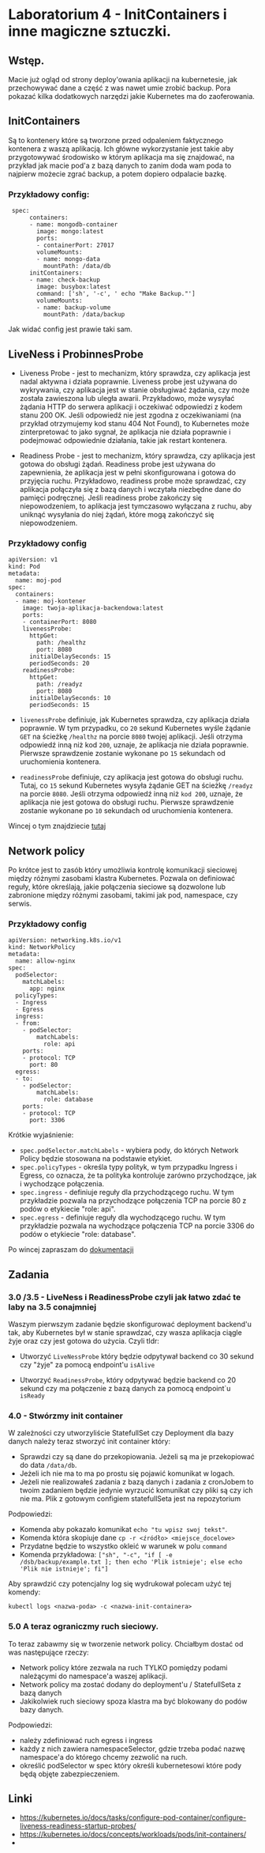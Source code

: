 # Laboratorium 4 - InitContainers i inne magiczne sztuczki.

## Wstęp.
Macie już ogląd od strony deploy'owania aplikacji na kubernetesie, jak przechowywać dane a część z was nawet umie zrobić backup. Pora pokazać kilka dodatkowych narzędzi jakie Kubernetes ma do zaoferowania.

## InitContainers 

Są to kontenery które są tworzone przed odpaleniem faktycznego kontenera z waszą aplikacją. Ich główne wykorzystanie jest takie aby przygotowywać środowisko w którym aplikacja ma się znajdować, na przykład jak macie pod'a z bazą danych to zanim doda wam poda to najpierw możecie zgrać backup, a potem dopiero odpalacie bazkę.

### Przykładowy config:

```
 spec:
      containers:
      - name: mongodb-container
        image: mongo:latest
        ports:
        - containerPort: 27017
        volumeMounts:
        - name: mongo-data
          mountPath: /data/db
      initContainers:
      - name: check-backup
        image: busybox:latest
        command: ['sh', '-c', ' echo "Make Backup."']
        volumeMounts:
        - name: backup-volume
          mountPath: /data/backup
```

Jak widać config jest prawie taki sam.

## LiveNess i ProbinnesProbe

- Liveness Probe - jest to mechanizm, który sprawdza, czy aplikacja jest nadal aktywna i działa poprawnie. Liveness probe jest używana do wykrywania, czy aplikacja jest w stanie obsługiwać żądania, czy może została zawieszona lub uległa awarii. Przykładowo, może wysyłać żądania HTTP do serwera aplikacji i oczekiwać odpowiedzi z kodem stanu 200 OK. Jeśli odpowiedź nie jest zgodna z oczekiwaniami (na przykład otrzymujemy kod stanu 404 Not Found), to Kubernetes może zinterpretować to jako sygnał, że aplikacja nie działa poprawnie i podejmować odpowiednie działania, takie jak restart kontenera.

- Readiness Probe - jest to mechanizm, który sprawdza, czy aplikacja jest gotowa do obsługi żądań. Readiness probe jest używana do zapewnienia, że aplikacja jest w pełni skonfigurowana i gotowa do przyjęcia ruchu. Przykładowo, readiness probe może sprawdzać, czy aplikacja połączyła się z bazą danych i wczytała niezbędne dane do pamięci podręcznej. Jeśli readiness probe zakończy się niepowodzeniem, to aplikacja jest tymczasowo wyłączana z ruchu, aby uniknąć wysyłania do niej żądań, które mogą zakończyć się niepowodzeniem.

### Przykładowy config

```
apiVersion: v1
kind: Pod
metadata:
  name: moj-pod
spec:
  containers:
  - name: moj-kontener
    image: twoja-aplikacja-backendowa:latest
    ports:
    - containerPort: 8080
    livenessProbe:
      httpGet:
        path: /healthz
        port: 8080
      initialDelaySeconds: 15
      periodSeconds: 20
    readinessProbe:
      httpGet:
        path: /readyz
        port: 8080
      initialDelaySeconds: 10
      periodSeconds: 15

```

- `livenessProbe` definiuje, jak Kubernetes sprawdza, czy aplikacja działa poprawnie. W tym przypadku, co `20` sekund Kubernetes wyśle żądanie `GET` na ścieżkę `/healthz` na porcie `8080` twojej aplikacji. Jeśli otrzyma odpowiedź inną niż kod `200`, uznaje, że aplikacja nie działa poprawnie. Pierwsze sprawdzenie zostanie wykonane po `15` sekundach od uruchomienia kontenera.

- `readinessProbe` definiuje, czy aplikacja jest gotowa do obsługi ruchu. Tutaj, co `15` sekund Kubernetes wysyła żądanie GET na ścieżkę `/readyz` na porcie `8080`. Jeśli otrzyma odpowiedź inną niż `kod 200`, uznaje, że aplikacja nie jest gotowa do obsługi ruchu. Pierwsze sprawdzenie zostanie wykonane po `10` sekundach od uruchomienia kontenera.

Wincej o tym znajdziecie [tutaj](https://kubernetes.io/docs/tasks/configure-pod-container/configure-liveness-readiness-startup-probes/)

## Network policy

Po krótce jest to zasób który umożliwia kontrolę komunikacji sieciowej między różnymi zasobami klastra Kubernetes. Pozwala on definiować reguły, które określają, jakie połączenia sieciowe są dozwolone lub zabronione między różnymi zasobami, takimi jak pod, namespace, czy serwis.


### Przykładowy config

```
apiVersion: networking.k8s.io/v1
kind: NetworkPolicy
metadata:
  name: allow-nginx
spec:
  podSelector:
    matchLabels:
      app: nginx
  policyTypes:
  - Ingress
  - Egress
  ingress:
  - from:
    - podSelector:
        matchLabels:
          role: api
    ports:
    - protocol: TCP
      port: 80
  egress:
  - to:
    - podSelector:
        matchLabels:
          role: database
    ports:
    - protocol: TCP
      port: 3306
```
Krótkie wyjaśnienie:

- `spec.podSelector.matchLabels` - wybiera pody, do których Network Policy będzie stosowana na podstawie etykiet.
- `spec.policyTypes` - określa typy polityk, w tym przypadku Ingress i Egress, co oznacza, że ta polityka kontroluje zarówno przychodzące, jak i wychodzące połączenia.
- `spec.ingress` - definiuje reguły dla przychodzącego ruchu. W tym przykładzie pozwala na przychodzące połączenia TCP na porcie 80 z podów o etykiecie "role: api".
- `spec.egress` - definiuje reguły dla wychodzącego ruchu. W tym przykładzie pozwala na wychodzące połączenia TCP na porcie 3306 do podów o etykiecie "role: database".

Po wincej zapraszam do [dokumentacji](https://kubernetes.io/docs/concepts/services-networking/network-policies/)


## Zadania

### 3.0 /3.5 - LiveNess i ReadinessProbe czyli jak łatwo zdać te laby na 3.5 conajmniej

Waszym pierwszym zadanie będzie skonfigurować deployment backend'u tak, aby Kubernetes był w stanie sprawdzać, czy wasza aplikacja ciągle żyje oraz czy jest gotowa do użycia. Czyli tldr:

- Utworzyć `LiveNessProbe` który będzie odpytywał backend co 30 sekund czy "żyje" za pomocą endpoint'u `isAlive`

- Utworzyć `ReadinessProbe`, który odpytywać będzie backend co 20 sekund czy ma połączenie z bazą danych za pomocą endpoint\`u `isReady`





### 4.0 - Stwórzmy init container

W zależności czy utworzyliście StatefullSet czy Deployment dla bazy danych należy teraz stworzyć init container który:
- Sprawdzi czy są dane do przekopiowania. Jeżeli są ma je przekopiować do data `/data/db`.
- Jeżeli ich nie ma to ma po prostu się pojawić komunikat w logach.
- Jeżeli nie realizowałeś zadania z bazą danych i zadania z cronJobem to twoim zadaniem będzie jedynie wyrzucić komunikat czy pliki są czy ich nie ma. Plik z gotowym configiem statefullSeta jest na repozytorium

Podpowiedzi:
- Komenda aby pokazało komunikat `echo "tu wpisz swoj tekst"`.
- Komenda która skopiuje dane `cp -r <źródło> <miejsce_docelowe>`
- Przydatne będzie to wszystko okleić w warunek w polu `command`
- Komenda przykładowa:
  `["sh", "-c", "if [ -e /dsb/backup/example.txt ]; then echo 'Plik istnieje'; else echo 'Plik nie istnieje'; fi"]`

Aby sprawdzić czy potencjalny log się wydrukował polecam użyć tej komendy:

```
kubectl logs <nazwa-poda> -c <nazwa-init-containera>
```



### 5.0 A teraz ograniczmy ruch sieciowy.

To teraz zabawmy się w tworzenie network policy. Chciałbym dostać od was następujące rzeczy:

- Network policy które zezwala na ruch TYLKO pomiędzy podami należącymi do namespace'a waszej aplikacji.
- Network policy ma zostać dodany do deployment'u / StatefullSeta z bazą danych
- Jakikolwiek ruch sieciowy spoza klastra ma być blokowany do podów bazy danych. 

Podpowiedzi: 
- należy zdefiniować ruch egress i ingress
- każdy z nich zawiera namespaceSelector, gdzie trzeba podać nazwę namespace'a do którego chcemy zezwolić na ruch.
- określić podSelector w spec który określi kubernetesowi które pody będą objęte zabezpieczeniem.


## Linki 

- https://kubernetes.io/docs/tasks/configure-pod-container/configure-liveness-readiness-startup-probes/
- https://kubernetes.io/docs/concepts/workloads/pods/init-containers/
- 


<!-- ### Mini projekcik do zbierania logów z kubernetesa. 

### 4.5 Dashboard co by zacząć od grafiki :p

#### Jak zawsze komentarz :P 
Generalnie jest to zadanie podobne do zadania z labów numer dwa ale zmieniamy apkę na grafanę. TLDR jest to taki dashboard którym możecie tworzyć różnego wizualizacje metryk pobieranych z logów, metryk aplikacji i oceniać zużycie. Jest to open source i ma kilka gotowców które można wykorzystywać :P.

Także wasz cel najpierw:
- Utworzyć deployment do grafany
- Udostępnić ruch aby dało się dostać do aplikacji z poziomu przeglądarki
- Ustawić sobie defaultowe hasło w konfiguracji (Tylko polecam nie ustawiać hasła z którego na codzień korzystacie, pamiętajcie, wrzucacie to potem na githuba!!!)
-  -->